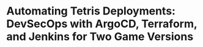 # Automating Tetris Deployments: DevSecOps with ArgoCD, Terraform, and Jenkins for Two Game Versions
